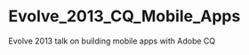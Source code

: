 Evolve_2013_CQ_Mobile_Apps
==========================

Evolve 2013 talk on building mobile apps with Adobe CQ
